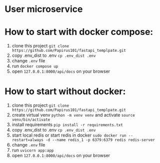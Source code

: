 # User microservice

# How to start with docker compose:
1. clone this project `git clone https://github.com/Papirus101/fastapi_templpate.git `
2. copy .env_dist to .env `cp .env_dist .env`
3. change `.env` file
4. run `docker compose up `
5. open `127.0.0.1:8000/api/docs` on your browser

# How to start without docker:
1. clone this project `git clone https://github.com/Papirus101/fastapi_templpate.git`
2. create virtual venv `python -m venv venv` and activate `source venv/bin/activate`
3. install requirements `pip install -r requirements.txt`
2. copy .env_dist to .env `cp .env_dist .env`
3. start local redis or start redis in docker 
`
sudo docker run --restart=always -d --name redis_1 -p 6379:6379 redis redis-server
`
4. change `.env` file
5. run `uvicorn app:app`
6. open `127.0.0.1:8000/api/docs` on your browser
